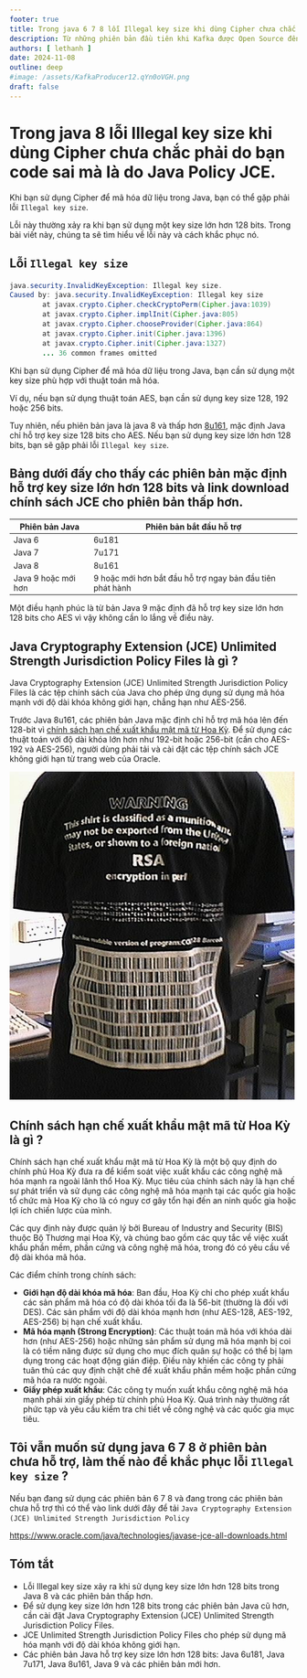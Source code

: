 ```yaml
---
footer: true
title: Trong java 6 7 8 lỗi Illegal key size khi dùng Cipher chưa chắc phải do bạn code sai mà là do Java Policy JCE.
description: Từ những phiên bản đầu tiên khi Kafka được Open Source đến phiên bản 2.3.1, mặc định Kafka producer khi gửi các Record có key là null sẽ thực hiện Round Robin Partition
authors: [ lethanh ]
date: 2024-11-08
outline: deep
#image: /assets/KafkaProducer12.qYn0oVGH.png
draft: false
---
```


# Trong java 8 lỗi Illegal key size khi dùng Cipher chưa chắc phải do bạn code sai mà là do Java Policy JCE.

Khi bạn sử dụng Cipher để mã hóa dữ liệu trong Java, bạn có thể gặp phải lỗi `Illegal key size`. 

Lỗi này thường xảy ra khi bạn sử dụng một key size lớn hơn 128 bits. Trong bài viết này, chúng ta sẽ tìm hiểu về lỗi này và cách khắc phục nó.

## Lỗi `Illegal key size`

```java
java.security.InvalidKeyException: Illegal key size.
Caused by: java.security.InvalidKeyException: Illegal key size
        at javax.crypto.Cipher.checkCryptoPerm(Cipher.java:1039)
        at javax.crypto.Cipher.implInit(Cipher.java:805)
        at javax.crypto.Cipher.chooseProvider(Cipher.java:864)
        at javax.crypto.Cipher.init(Cipher.java:1396)
        at javax.crypto.Cipher.init(Cipher.java:1327)
        ... 36 common frames omitted 
```

Khi bạn sử dụng Cipher để mã hóa dữ liệu trong Java, bạn cần sử dụng một key size phù hợp với thuật toán mã hóa.

Ví dụ, nếu bạn sử dụng thuật toán AES, bạn cần sử dụng key size 128, 192 hoặc 256 bits.

Tuy nhiên, nếu phiên bản java là java 8 và thấp hơn [8u161](https://www.oracle.com/java/technologies/javase/8u161-relnotes.html), mặc định Java chỉ hỗ trợ key size 128 bits cho AES. Nếu bạn sử dụng key size lớn hơn 128 bits, bạn sẽ gặp phải lỗi `Illegal key size`.

## Bảng dưới đấy cho thấy các phiên bản mặc định hỗ trợ key size lớn hơn 128 bits và link download chính sách JCE cho phiên bản thấp hơn.

| Phiên bản Java      | Phiên bản bắt đầu hỗ trợ                                  |
|---------------------|-----------------------------------------------------------|
| Java 6              | 6u181                                                     |
| Java 7              | 7u171                                                     |
| Java 8              | 8u161                                                     |
| Java 9 hoặc mới hơn | 9 hoặc mới hơn bắt đầu hỗ trợ ngay bản đầu tiên phát hành |

Một điều hạnh phúc là từ bản Java 9 mặc định đã hỗ trợ key size lớn hơn 128 bits cho AES vì vậy không cần lo lắng về điều này.

## Java Cryptography Extension (JCE) Unlimited Strength Jurisdiction Policy Files là gì ?
Java Cryptography Extension (JCE) Unlimited Strength Jurisdiction Policy Files là các tệp chính sách của Java cho phép ứng dụng sử dụng mã hóa mạnh với độ dài khóa không giới hạn, chẳng hạn như AES-256.

Trước Java 8u161, các phiên bản Java mặc định chỉ hỗ trợ mã hóa lên đến 128-bit vì [chính sách hạn chế xuất khẩu mật mã từ Hoa Kỳ](https://en.wikipedia.org/wiki/Export_of_cryptography_from_the_United_States#Current_status). Để sử dụng các thuật toán với độ dài khóa lớn hơn như 192-bit hoặc 256-bit (cần cho AES-192 và AES-256), người dùng phải tải và cài đặt các tệp chính sách JCE không giới hạn từ trang web của Oracle.

![](images/2024-11-08-trong-java-6-7-8-loi-Illegal-key-size-khi-dung-Cipher-chua-chac-phai-do-ban-code-sai/image.jpg)


## Chính sách hạn chế xuất khẩu mật mã từ Hoa Kỳ là gì ?
Chính sách hạn chế xuất khẩu mật mã từ Hoa Kỳ là một bộ quy định do chính phủ Hoa Kỳ  đưa ra để kiểm soát việc xuất khẩu các công nghệ mã hóa mạnh ra ngoài lãnh thổ Hoa Kỳ. Mục tiêu của chính sách này là hạn chế sự phát triển và sử dụng các công nghệ mã hóa mạnh tại các quốc gia hoặc tổ chức mà Hoa Kỳ cho là có nguy cơ gây tổn hại đến an ninh quốc gia hoặc lợi ích chiến lược của mình.

Các quy định này được quản lý bởi Bureau of Industry and Security (BIS) thuộc Bộ Thương mại Hoa Kỳ, và chúng bao gồm các quy tắc về việc xuất khẩu phần mềm, phần cứng và công nghệ mã hóa, trong đó có yêu cầu về độ dài khóa mã hóa.

Các điểm chính trong chính sách:
- **Giới hạn độ dài khóa mã hóa**: Ban đầu, Hoa Kỳ chỉ cho phép xuất khẩu các sản phẩm mã hóa có độ dài khóa tối đa là 56-bit (thường là đối với DES). Các sản phẩm với độ dài khóa mạnh hơn (như AES-128, AES-192, AES-256) bị hạn chế xuất khẩu.
- **Mã hóa mạnh (Strong Encryption)**: Các thuật toán mã hóa với khóa dài hơn (như AES-256) hoặc những sản phẩm sử dụng mã hóa mạnh bị coi là có tiềm năng được sử dụng cho mục đích quân sự hoặc có thể bị lạm dụng trong các hoạt động gián điệp. Điều này khiến các công ty phải tuân thủ các quy định chặt chẽ để xuất khẩu phần mềm hoặc phần cứng mã hóa ra nước ngoài.
- **Giấy phép xuất khẩu**: Các công ty muốn xuất khẩu công nghệ mã hóa mạnh phải xin giấy phép từ chính phủ Hoa Kỳ. Quá trình này thường rất phức tạp và yêu cầu kiểm tra chi tiết về công nghệ và các quốc gia mục tiêu.

## Tôi vẫn muốn sử dụng java 6 7 8 ở phiên bản chưa hỗ trợ, làm thế nào để khắc phục lỗi `Illegal key size` ?
Nếu bạn đang sử dụng các phiên bản 6 7 8 và đang trong các phiên bản chưa hỗ trợ thì có thể vào link dưới đây để tải `Java Cryptography Extension (JCE) Unlimited Strength Jurisdiction Policy`

https://www.oracle.com/java/technologies/javase-jce-all-downloads.html

## Tóm tắt
- Lỗi Illegal key size xảy ra khi sử dụng key size lớn hơn 128 bits trong Java 8 và các phiên bản thấp hơn.
- Để sử dụng key size lớn hơn 128 bits trong các phiên bản Java cũ hơn, cần cài đặt Java Cryptography Extension (JCE) Unlimited Strength Jurisdiction Policy Files.
- JCE Unlimited Strength Jurisdiction Policy Files cho phép sử dụng mã hóa mạnh với độ dài khóa không giới hạn.
- Các phiên bản Java hỗ trợ key size lớn hơn 128 bits: Java 6u181, Java 7u171, Java 8u161, Java 9 và các phiên bản mới hơn.

